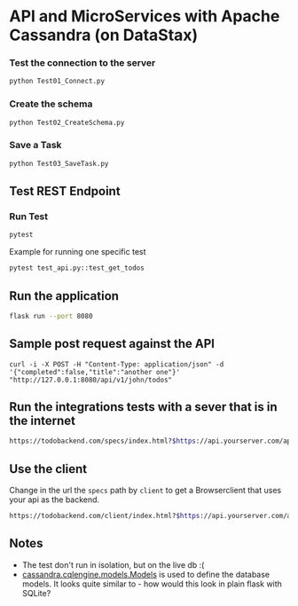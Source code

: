 # API and MicroServices with Apache Cassandra (on DataStax)

### Test the connection to the server

```bash
python Test01_Connect.py
```
### Create the schema

```bash
python Test02_CreateSchema.py
```

### Save a Task

```bash
python Test03_SaveTask.py
```
## Test REST Endpoint

### Run Test

```bash
pytest
```

Example for running one specific test

```sh
pytest test_api.py::test_get_todos
```

## Run the application

```bash
flask run --port 8080
```

## Sample post request against the API

`curl -i -X POST -H "Content-Type: application/json" -d '{"completed":false,"title":"another one"}' "http://127.0.0.1:8080/api/v1/john/todos"`

## Run the integrations tests with a sever that is in the internet

```bash
https://todobackend.com/specs/index.html?$https://api.yourserver.com/api/v1/test/todos
```

## Use the client

Change in the url the `specs` path by `client` to get a Browserclient that uses your api
as the backend.

```bash
https://todobackend.com/client/index.html?$https://api.yourserver.com/api/v1/test/todos
```

## Notes

* The test don't run in isolation, but on the live db :(
* [cassandra.cqlengine.models.Models](https://docs.datastax.com/en/developer/python-driver/3.18/cqlengine/models/) is used to define the database models.
   It looks quite similar to - how would this look in plain flask with SQLite?
